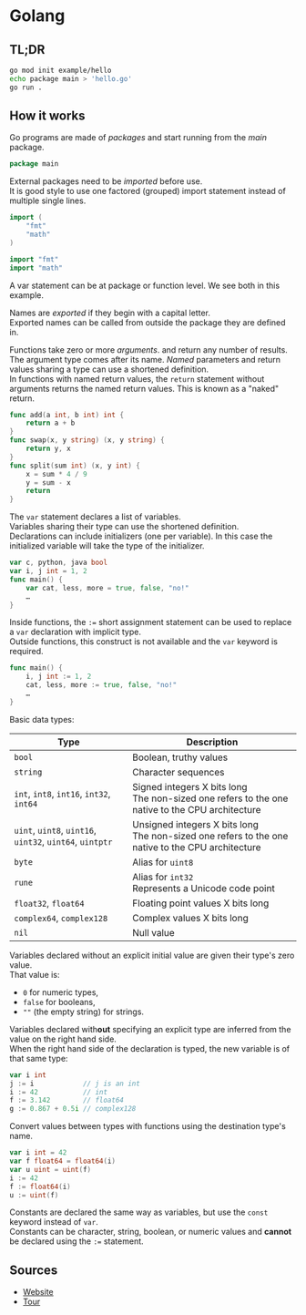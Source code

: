 # Golang

## TL;DR

```sh
go mod init example/hello
echo package main > 'hello.go'
go run .
```

## How it works

Go programs are made of _packages_ and start running from the _main_ package.

```go
package main
```

External packages need to be _imported_ before use.<br/>
It is good style to use one factored (grouped) import statement instead of multiple single lines.

```go
import (
    "fmt"
    "math"
)
```
```go
import "fmt"
import "math"
```

A var statement can be at package or function level. We see both in this example. 

Names are _exported_ if they begin with a capital letter.<br/>
Exported names can be called from outside the package they are defined in.

Functions take zero or more _arguments_. and return any number of results.<br/>
The argument type comes after its name. _Named_ parameters and return values sharing a type can use a shortened definition.<br/>
In functions with named return values, the `return` statement without arguments returns the named return values. This is known as a "naked" return. 

```go
func add(a int, b int) int {
    return a + b
}
func swap(x, y string) (x, y string) {
    return y, x
}
func split(sum int) (x, y int) {
	x = sum * 4 / 9
	y = sum - x
	return
}
```

The `var` statement declares a list of variables.<br/>
Variables sharing their type can use the shortened definition.<br/>
Declarations can include initializers (one per variable). In this case the initialized variable will take the type of the initializer.

```go
var c, python, java bool
var i, j int = 1, 2
func main() {
    var cat, less, more = true, false, "no!"
    …
}
```

Inside functions, the `:=` short assignment statement can be used to replace a `var` declaration with implicit type.<br/>
Outside functions, this construct is not available and the `var` keyword is required.

```go
func main() {
    i, j int := 1, 2
    cat, less, more := true, false, "no!"
    …
}
```

Basic data types:

| Type                                                     | Description                                                                                          |
| -------------------------------------------------------- | ---------------------------------------------------------------------------------------------------- |
| `bool`                                                   | Boolean, truthy values                                                                               |
| `string`                                                 | Character sequences                                                                                  |
| `int`, `int8`, `int16`, `int32`, `int64`                 | Signed integers X bits long<br/>The non-sized one refers to the one native to the CPU architecture   |
| `uint`, `uint8`, `uint16`, `uint32`, `uint64`, `uintptr` | Unsigned integers X bits long<br/>The non-sized one refers to the one native to the CPU architecture |
| `byte`                                                   | Alias for `uint8`                                                                                    |
| `rune`                                                   | Alias for `int32`<br/>Represents a Unicode code point                                                |
| `float32`, `float64`                                     | Floating point values X bits long                                                                    |
| `complex64`, `complex128`                                | Complex values X bits long                                                                           |
| `nil`                                                    | Null value                                                                                           |

Variables declared without an explicit initial value are given their type's zero value.<br/>
That value is:

- `0` for numeric types,
- `false` for booleans,
- `""` (the empty string) for strings.

Variables declared with**out** specifying an explicit type are inferred from the value on the right hand side.<br/>
When the right hand side of the declaration is typed, the new variable is of that same type:

```go
var i int
j := i            // j is an int
i := 42           // int
f := 3.142        // float64
g := 0.867 + 0.5i // complex128
```

Convert values between types with functions using the destination type's name.

```go
var i int = 42
var f float64 = float64(i)
var u uint = uint(f)
i := 42
f := float64(i)
u := uint(f)
```

Constants are declared the same way as variables, but use the `const` keyword instead of `var`.<br/>
Constants can be character, string, boolean, or numeric values and **cannot** be declared using the `:=` statement. 

## Sources

- [Website]
- [Tour]

<!--
  References
  -->

<!-- Upstream -->
[website]: https://go.dev/doc/tutorial/getting-started
[tour]: https://go.dev/tour/welcome/1
